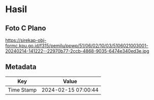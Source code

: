 # Hasil

## Foto C Plano

https://sirekap-obj-formc.kpu.go.id/f315/pemilu/ppwp/51/06/02/10/03/5106021003001-20240214-141222--22970b77-2ccb-4868-9035-6474e340ed3e.jpg


## Metadata

| Key        | Value               |
| ---------- | ------------------- |
| Time Stamp | 2024-02-15 07:00:44 |




